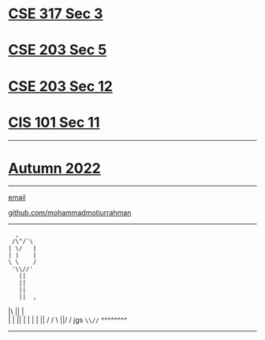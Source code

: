 # [CSE 317 Sec 3](https://mohammadmotiurrahman.github.io/cse317_3)
# [CSE 203 Sec 5](https://mohammadmotiurrahman.github.io/cse203_5)
# [CSE 203 Sec 12](https://mohammadmotiurrahman.github.io/cse203_12)
# [CIS 101 Sec 11](https://mohammadmotiurrahman.github.io/cis101_11)


* * *
# [Autumn 2022](https://mohammadmotiurrahman.github.io/autumn2022)

* * *

[email](mailto:mohammadmotiurrahman@gmail.com)

[github.com/mohammadmotiurrahman](https://github.com/mohammadmotiurrahman)

* * *
      ,
     /\^/`\
    | \/   |
    | |    |
    \ \    /
     '\\//'
       ||
       ||
       ||
       ||  ,
   |\  ||  |\
   | | ||  | |
   | | || / /
    \ \||/ /
jgs  `\\//`
    ^^^^^^^^
* * *
